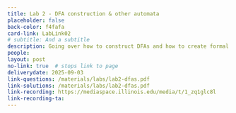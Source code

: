 ```yaml
---
title: Lab 2 - DFA construction & other automata
placeholder: false
back-color: f4fafa
card-link: LabLink02
# subtitle: And a subtitle
description: Going over how to construct DFAs and how to create formal definitions of other automata.
people:
layout: post
no-link: true  # stops link to page 
deliverydate: 2025-09-03
link-questions: /materials/labs/lab2-dfas.pdf
link-solutions: /materials/labs/lab2-dfas.pdf
link-recording: https://mediaspace.illinois.edu/media/t/1_zq1glc8l
link-recording-ta:
---
```










